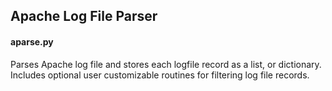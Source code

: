 
<h2> Apache Log File Parser </h2>

<h4> aparse.py </h4>

<p>	
	Parses Apache log file and stores each logfile record as a list, or dictionary. Includes optional user customizable routines for filtering log file records.

</p>



